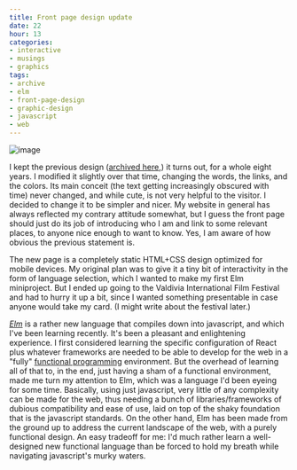 ```yaml
---
title: Front page design update
date: 22
hour: 13
categories:
- interactive
- musings
- graphics
tags:
- archive
- elm
- front-page-design
- graphic-design
- javascript
- web
---
```


![image](http://blog.agj.cl/wp-content/uploads/2018/10/newfront2.png)

I kept the previous design ([archived here](http://agj.cl/files/archive/front2011-1/),) it turns out, for a whole eight years. I modified it slightly over that time, changing the words, the links, and the colors. Its main conceit (the text getting increasingly obscured with time) never changed, and while cute, is not very helpful to the visitor. I decided to change it to be simpler and nicer. My website in general has always reflected my contrary attitude somewhat, but I guess the front page should just do its job of introducing who I am and link to some relevant places, to anyone nice enough to want to know. Yes, I am aware of how obvious the previous statement is.

The new page is a completely static HTML+CSS design optimized for mobile devices. My original plan was to give it a tiny bit of interactivity in the form of language selection, which I wanted to make my first Elm miniproject. But I ended up going to the Valdivia International Film Festival and had to hurry it up a bit, since I wanted something presentable in case anyone would take my card. (I might write about the festival later.)

_[Elm](https://elm-lang.org/)_ is a rather new language that compiles down into javascript, and which I've been learning recently. It's been a pleasant and enlightening experience. I first considered learning the specific configuration of React plus whatever frameworks are needed to be able to develop for the web in a "fully" [functional programming](https://en.wikipedia.org/wiki/Functional_programming) environment. But the overhead of learning all of that to, in the end, just having a sham of a functional environment, made me turn my attention to Elm, which was a language I'd been eyeing for some time. Basically, using just javascript, very little of any complexity can be made for the web, thus needing a bunch of libraries/frameworks of dubious compatibility and ease of use, laid on top of the shaky foundation that is the javascript standards. On the other hand, Elm has been made from the ground up to address the current landscape of the web, with a purely functional design. An easy tradeoff for me: I'd much rather learn a well-designed new functional language than be forced to hold my breath while navigating javascript's murky waters.
